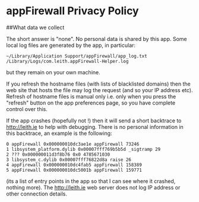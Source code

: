 # appFirewall Privacy Policy

##What data we collect

The short answer is "none". No personal data is shared by this app. Some local log files are generated by the app, in particular:

    ~/Library/Application Support/appFirewall/app_log.txt
    /Library/Logs/com.leith.appFirewall-Helper.log

but they remain on your own machine.

If you refresh the hostname files (with lists of blacklisted domains) then the web site that hosts the file may log the request (and so your IP address etc). Refresh of hostname files is manual only i.e. only when you press the "refresh" button on the app preferences page, so you have complete control over this.

If the app crashes (hopefully not !) then it will send a short backtrace to http://leith.ie to help with debugging. There is no personal information in this backtrace, an example is the following:

    0 appFirewall 0x000000010dc3ae1e appFirewall 73246
    1 libsystem_platform.dylib 0x00007fff769b5b5d _sigtramp 29
    2 ??? 0x000000011d3f8b76 0x0 4785671030
    3 libsystem_c.dylib 0x00007fff76822d8a raise 26
    4 appFirewall 0x000000010dc4fab5 appFirewall 158389
    5 appFirewall 0x000000010dc5001b appFirewall 159771

(its a list of entry points in the app so that I can see where it crashed, nothing more). The http://leith.ie web server does not log IP address or other connection details.

